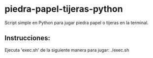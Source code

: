 # piedra-papel-tijeras-python
Script simple en Python para jugar piedra papel o tijeras en la terminal.

## Instrucciones:
Ejecuta 'exec.sh' de la siguiente manera para jugar: ./exec.sh

